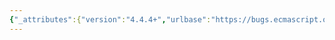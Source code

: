 ```yaml
---
{"_attributes":{"version":"4.4.4+","urlbase":"https://bugs.ecmascript.org/","maintainer":"dherman@mozilla.com"},"bug":{"bug_id":2923,"creation_ts":"2014-05-29 15:17:00 -0700","short_desc":"Typo in 14.4.11","delta_ts":"2015-07-10 08:34:16 -0700","product":"Draft for 6th Edition","component":"editorial issue","version":"Rev 25: May 22, 2014 Draft","rep_platform":"All","op_sys":"All","bug_status":"RESOLVED","resolution":"FIXED","priority":"Normal","bug_severity":"enhancement","everconfirmed":true,"reporter":{"uid":"arv","name":"Erik Arvidsson"},"assigned_to":{"uid":"allen","name":"Allen Wirfs-Brock"},"cc":"erik.arvidsson","long_desc":[{"commentid":8676,"comment_count":0,"who":{"uid":"arv","name":"Erik Arvidsson"},"bug_when":"2014-05-29 15:17:48 -0700","thetext":"The \"See also\" section has the comma in the wrong place."},{"commentid":9055,"comment_count":1,"who":{"uid":"allen","name":"Allen Wirfs-Brock"},"bug_when":"2014-06-22 17:29:14 -0700","thetext":"fixed in rev26 editor's draft"},{"commentid":9261,"comment_count":2,"who":{"uid":"allen","name":"Allen Wirfs-Brock"},"bug_when":"2014-07-18 14:12:01 -0700","thetext":"in rev26"}]}}
---
```

